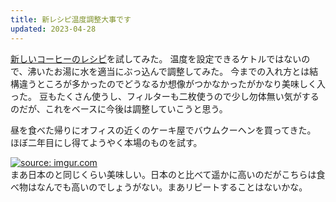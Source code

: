 ```yaml
---
title: 新レシピ温度調整大事です
updated: 2023-04-28
---
```


[新しいコーヒーのレシピ](https://aeroprecipe.com/recipes/love-me-some-acid)を試してみた。
温度を設定できるケトルではないので、沸いたお湯に水を適当にぶっ込んで調整してみた。
今までの入れ方とは結構違うところが多かったのでどうなるか想像がつかなかったがかなり美味しく入った。
豆もたくさん使うし、フィルターも二枚使うので少し勿体無い気がするのだが、これをベースに今後は調整していこうと思う。

昼を食べた帰りにオフィスの近くのケーキ屋でバウムクーヘンを買ってきた。
ほぼ二年目にし得てようやく本場のものを試す。

<a href="https://imgur.com/jyS4h4W"><img src="https://i.imgur.com/jyS4h4W.jpg" title="source: imgur.com" /></a>  
まあ日本のと同じくらい美味しい。日本のと比べて遥かに高いのだがこちらは食べ物はなんでも高いのでしょうがない。まあリピートすることはないかな。
